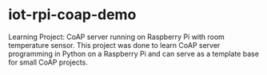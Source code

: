 # iot-rpi-coap-demo
Learning Project: CoAP server running on Raspberry Pi with room temperature sensor.
This project was done to learn CoAP server programming in Python on a Raspberry Pi and can serve as a template base for small CoAP projects.
